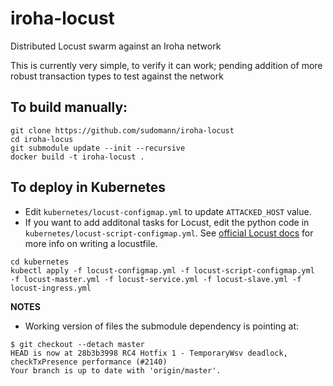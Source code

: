 # iroha-locust
Distributed Locust swarm against an Iroha network

This is currently very simple, to verify it can work; pending addition of more robust transaction types to test against the network

## To build manually:
```
git clone https://github.com/sudomann/iroha-locust
cd iroha-locus
git submodule update --init --recursive
docker build -t iroha-locust .
```

## To deploy in Kubernetes
- Edit `kubernetes/locust-configmap.yml` to update `ATTACKED_HOST` value.
- If you want to add additonal tasks for Locust, edit the python code in `kubernetes/locust-script-configmap.yml`. See [official Locust docs](https://docs.locust.io/en/stable/writing-a-locustfile.html) for more info on writing a locustfile.
```
cd kubernetes
kubectl apply -f locust-configmap.yml -f locust-script-configmap.yml  -f locust-master.yml -f locust-service.yml -f locust-slave.yml -f locust-ingress.yml
```

**NOTES**
- Working version of files the submodule dependency is pointing at:
```
$ git checkout --detach master
HEAD is now at 28b3b3998 RC4 Hotfix 1 - TemporaryWsv deadlock, checkTxPresence performance (#2140)
Your branch is up to date with 'origin/master'.
```